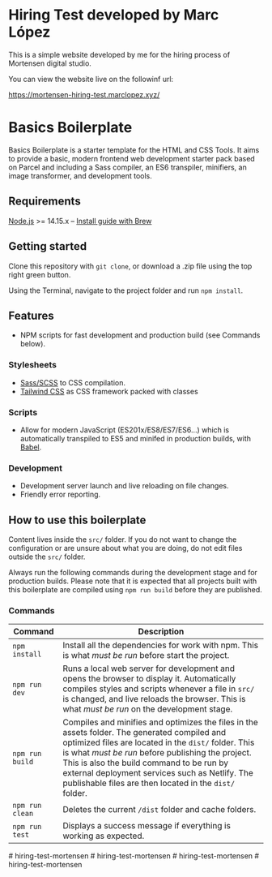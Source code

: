 # Hiring Test developed by Marc López

This is a simple website developed by me for the hiring process of Mortensen digital studio.

You can view the website live on the followinf url:

https://mortensen-hiring-test.marclopez.xyz/

# Basics Boilerplate

Basics Boilerplate is a starter template for the HTML and CSS Tools. It aims to provide a basic, modern frontend web development starter pack based on Parcel and including a Sass compiler, an ES6 transpiler, minifiers, an image transformer, and development tools.

## Requirements

[Node.js](http://nodejs.org/) >= 14.15.x – [Install guide with Brew](https://changelog.com/posts/install-node-js-with-homebrew-on-os-x)

## Getting started

Clone this repository with `git clone`, or download a .zip file using the top right green button.

Using the Terminal, navigate to the project folder and run `npm install`.

## Features

- NPM scripts for fast development and production build (see Commands below).

### Stylesheets

- [Sass/SCSS](https://sass-lang.com) to CSS compilation.
- [Tailwind CSS](https://tailwindcss.com/) as CSS framework packed with classes

### Scripts

- Allow for modern JavaScript (ES201x/ES8/ES7/ES6…) which is automatically transpiled to ES5 and minifed in production builds, with [Babel](https://babeljs.io/).

### Development

- Development server launch and live reloading on file changes.
- Friendly error reporting.

## How to use this boilerplate

Content lives inside the `src/` folder. If you do not want to change the configuration or are unsure about what you are doing, do not edit files outside the `src/` folder.

Always run the following commands during the development stage and for production builds. Please note that it is expected that all projects built with this boilerplate are compiled using `npm run build` before they are published.

### Commands

| Command         | Description                                                                                                                                                                                                                                                                                                                                                         |
| --------------- | ------------------------------------------------------------------------------------------------------------------------------------------------------------------------------------------------------------------------------------------------------------------------------------------------------------------------------------------------------------------- |
| `npm install`   | Install all the dependencies for work with npm. This is what _must be run_ before start the project.                                                                                                                                                                                                                                                                |
| `npm run dev`   | Runs a local web server for development and opens the browser to display it. Automatically compiles styles and scripts whenever a file in `src/` is changed, and live reloads the browser. This is what _must be run_ on the development stage.                                                                                                                     |
| `npm run build` | Compiles and minifies and optimizes the files in the assets folder. The generated compiled and optimized files are located in the `dist/` folder. This is what _must be run_ before publishing the project. This is also the build command to be run by external deployment services such as Netlify. The publishable files are then located in the `dist/` folder. |
| `npm run clean` | Deletes the current `/dist` folder and cache folders.                                                                                                                                                                                                                                                                                                               |
| `npm run test`  | Displays a success message if everything is working as expected.                                                                                                                                                                                                                                                                                                    |
#   h i r i n g - t e s t - m o r t e n s e n 
 
 #   h i r i n g - t e s t - m o r t e n s e n 
 
 #   h i r i n g - t e s t - m o r t e n s e n 
 
 #   h i r i n g - t e s t - m o r t e n s e n 
 
 
